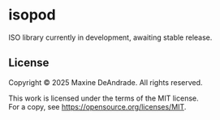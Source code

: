 # isopod

ISO library currently in development, awaiting stable release.

## License

Copyright © 2025 Maxine DeAndrade. All rights reserved.

This work is licensed under the terms of the MIT license.  
For a copy, see <https://opensource.org/licenses/MIT>.
